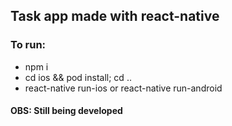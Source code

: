 ## Task app made with react-native

### To run:
 - npm i
 - cd ios && pod install; cd ..
 - react-native run-ios or react-native run-android

#### OBS: Still being developed